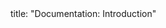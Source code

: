 <frontmatter>
title: "Documentation: Introduction"
</frontmatter>

<include src="navbar.md" boilerplate />

<include src="container-inPage-asFlat.md" boilerplate />